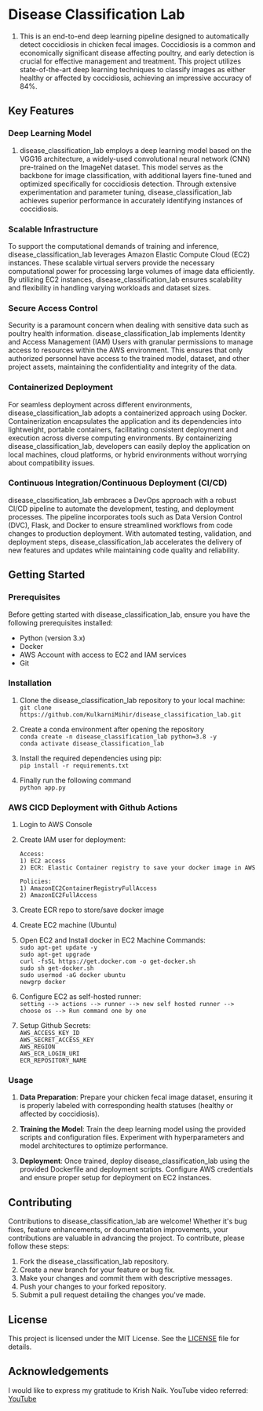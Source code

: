 # Disease Classification Lab

1. This is an end-to-end deep learning pipeline designed to automatically detect coccidiosis in chicken fecal images. Coccidiosis is a common and economically significant disease affecting poultry, and early detection is crucial for effective management and treatment. This project utilizes state-of-the-art deep learning techniques to classify images as either healthy or affected by coccidiosis, achieving an impressive accuracy of 84%.

## Key Features

### Deep Learning Model
1. disease_classification_lab employs a deep learning model based on the VGG16 architecture, a widely-used convolutional neural network (CNN) pre-trained on the ImageNet dataset. This model serves as the backbone for image classification, with additional layers fine-tuned and optimized specifically for coccidiosis detection. Through extensive experimentation and parameter tuning, disease_classification_lab achieves superior performance in accurately identifying instances of coccidiosis.

### Scalable Infrastructure
To support the computational demands of training and inference, disease_classification_lab leverages Amazon Elastic Compute Cloud (EC2) instances. These scalable virtual servers provide the necessary computational power for processing large volumes of image data efficiently. By utilizing EC2 instances, disease_classification_lab ensures scalability and flexibility in handling varying workloads and dataset sizes.

### Secure Access Control
Security is a paramount concern when dealing with sensitive data such as poultry health information. disease_classification_lab implements Identity and Access Management (IAM) Users with granular permissions to manage access to resources within the AWS environment. This ensures that only authorized personnel have access to the trained model, dataset, and other project assets, maintaining the confidentiality and integrity of the data.

### Containerized Deployment
For seamless deployment across different environments, disease_classification_lab adopts a containerized approach using Docker. Containerization encapsulates the application and its dependencies into lightweight, portable containers, facilitating consistent deployment and execution across diverse computing environments. By containerizing disease_classification_lab, developers can easily deploy the application on local machines, cloud platforms, or hybrid environments without worrying about compatibility issues.

### Continuous Integration/Continuous Deployment (CI/CD)
disease_classification_lab embraces a DevOps approach with a robust CI/CD pipeline to automate the development, testing, and deployment processes. The pipeline incorporates tools such as Data Version Control (DVC), Flask, and Docker to ensure streamlined workflows from code changes to production deployment. With automated testing, validation, and deployment steps, disease_classification_lab accelerates the delivery of new features and updates while maintaining code quality and reliability.

## Getting Started

### Prerequisites
Before getting started with disease_classification_lab, ensure you have the following prerequisites installed:

- Python (version 3.x)
- Docker
- AWS Account with access to EC2 and IAM services
- Git

### Installation
1. Clone the disease_classification_lab repository to your local machine: </br>
` git clone https://github.com/KulkarniMihir/disease_classification_lab.git `

2. Create a conda environment after opening the repository </br>
` conda create -n disease_classification_lab python=3.8 -y ` </br>
` conda activate disease_classification_lab `

4. Install the required dependencies using pip: </br>
` pip install -r requirements.txt `

5. Finally run the following command </br>
` python app.py `

### AWS CICD Deployment with Github Actions

1. Login to AWS Console
2. Create IAM user for deployment:

   ` Access: ` </br> `1) EC2 access` </br> `2) ECR: Elastic Container registry to save your docker image in AWS`

   ` Policies: ` </br> `1) AmazonEC2ContainerRegistryFullAccess ` </br> `2) AmazonEC2FullAccess`
   
3. Create ECR repo to store/save docker image
4. Create EC2 machine (Ubuntu)
5. Open EC2 and Install docker in EC2 Machine
   Commands: </br>
   `sudo apt-get update -y` </br>
   `sudo apt-get upgrade` </br>
   `curl -fsSL https://get.docker.com -o get-docker.sh` </br>
   `sudo sh get-docker.sh` </br>
   `sudo usermod -aG docker ubuntu` </br>
   `newgrp docker` </br>
6. Configure EC2 as self-hosted runner: </br>
   `setting --> actions --> runner --> new self hosted runner --> choose os --> Run command one by one`
7. Setup Github Secrets: </br>
   `AWS_ACCESS_KEY_ID` </br>
   `AWS_SECRET_ACCESS_KEY` </br>
   `AWS_REGION` </br>
   `AWS_ECR_LOGIN_URI` </br>
   `ECR_REPOSITORY_NAME` </br>
   

### Usage
1. **Data Preparation**: Prepare your chicken fecal image dataset, ensuring it is properly labeled with corresponding health statuses (healthy or affected by coccidiosis).

2. **Training the Model**: Train the deep learning model using the provided scripts and configuration files. Experiment with hyperparameters and model architectures to optimize performance.

3. **Deployment**: Once trained, deploy disease_classification_lab using the provided Dockerfile and deployment scripts. Configure AWS credentials and ensure proper setup for deployment on EC2 instances.

## Contributing
Contributions to disease_classification_lab are welcome! Whether it's bug fixes, feature enhancements, or documentation improvements, your contributions are valuable in advancing the project. To contribute, please follow these steps:

1. Fork the disease_classification_lab repository.
2. Create a new branch for your feature or bug fix.
3. Make your changes and commit them with descriptive messages.
4. Push your changes to your forked repository.
5. Submit a pull request detailing the changes you've made.

## License
This project is licensed under the MIT License. See the [LICENSE](LICENSE) file for details.

## Acknowledgements
I would like to express my gratitude to Krish Naik. YouTube video referred: [YouTube](https://youtu.be/p1bfK8ZJgkE?si=mNKMlHyyqRe7nmdx)
